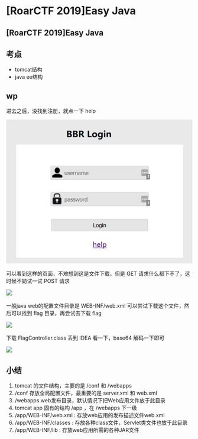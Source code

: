 # \[RoarCTF 2019]Easy Java

## \[RoarCTF 2019]Easy Java

## 考点

* tomcat结构
* java ee结构

## wp

进去之后，没找到注册，就点一下 help

![](<../.gitbook/assets/Image (1).png>)

可以看到这样的页面，不难想到这是文件下载，但是 GET 请求什么都下不了，这时候不妨试一试 POST 请求

![](<../.gitbook/assets/Image \[2].png>)

一般java web的配置文件目录是  WEB-INF/web.xml 可以尝试下载这个文件，然后可以找到 flag 目录，再尝试去下载 flag

![](<../.gitbook/assets/Image \[3].png>)

下载 FlagController.class 丢到 IDEA 看一下，base64 解码一下即可

![](<../.gitbook/assets/Image \[4].png>)

## 小结

1. tomcat 的文件结构，主要的是 /conf 和 /webapps
2. /conf 存放全局配置文件，最重要的是 server.xml 和 web.xml
3. /webapps  web发布目录，默认情况下把Web应用文件放于此目录
4. tomcat app 固有的结构 /app ，在 /webapps 下一级
5. /app/WEB-INF/web.xml : 存放web应用的发布描述文件web.xml
6. /app/WEB-INF/classes : 存放各种class文件，Servlet类文件也放于此目录
7. /app/WEB-INF/lib : 存放web应用所需的各种JAR文件
